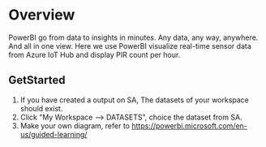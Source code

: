 # Overview
PowerBI go from data to insights in minutes. Any data, any way, anywhere. And all in one view.
Here we use PowerBI visualize real-time sensor data from Azure IoT Hub and display PIR count per hour.

## GetStarted
1. If you have created a output on SA, The datasets of your workspace should exist.
2. Click "My Workspace --> DATASETS", choice the dataset from SA.
3. Make your own diagram, refer to https://powerbi.microsoft.com/en-us/guided-learning/
